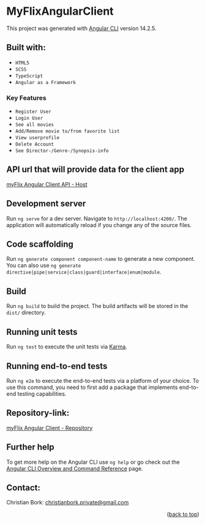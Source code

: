 # MyFlixAngularClient

This project was generated with [Angular CLI](https://github.com/angular/angular-cli) version 14.2.5.

## Built with:
* <code>HTML5</code>
* <code>SCSS</code>
* <code>TypeScript</code>
* <code>Angular as a Framework</code>

### Key Features
* <code>Register User</code>
* <code>Login User</code>
* <code>See all movies</code>
* <code>Add/Remove movie to/from favorite list</code>
* <code>View userprofile</code>
* <code>Delete Account</code>
* <code>See Director-/Genre-/Synopsis-info</code>

##  API url that will provide data for the client app
[myFlix Angular Client API - Host](https://app-my-flix.herokuapp.com/)

## Development server

Run `ng serve` for a dev server. Navigate to `http://localhost:4200/`. The application will automatically reload if you change any of the source files.

## Code scaffolding

Run `ng generate component component-name` to generate a new component. You can also use `ng generate directive|pipe|service|class|guard|interface|enum|module`.

## Build

Run `ng build` to build the project. The build artifacts will be stored in the `dist/` directory.

## Running unit tests

Run `ng test` to execute the unit tests via [Karma](https://karma-runner.github.io).

## Running end-to-end tests

Run `ng e2e` to execute the end-to-end tests via a platform of your choice. To use this command, you need to first add a package that implements end-to-end testing capabilities.

## Repository-link:
[myFlix Angular Client - Repository](https://github.com/Borkkris/myFlix-Angular-client)

## Further help

To get more help on the Angular CLI use `ng help` or go check out the [Angular CLI Overview and Command Reference](https://angular.io/cli) page.

## Contact:
Christian Bork: christianbork.private@gmail.com

<p align="right">(<a href="#top">back to top</a>)</p>